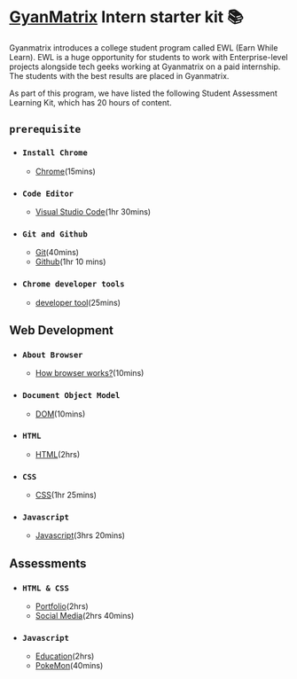 # [GyanMatrix](https://gyanmatrix.com/) Intern starter kit :books:

Gyanmatrix introduces a college student program called EWL (Earn While Learn). EWL is a huge opportunity for students to work with Enterprise-level projects alongside tech geeks working at Gyanmatrix on a paid internship. The students with the best results are placed in Gyanmatrix.<br>

As part of this program, we have listed the following Student Assessment Learning Kit, which has 20 hours of content.

## `prerequisite`

- ### `Install Chrome`
    - [Chrome](https://support.google.com/chrome/answer/95346?hl=en&co=GENIE.Platform%3DDesktop)(15mins)<br>

- ### `Code Editor`
    - [Visual Studio Code](https://www.youtube.com/watch?v=WPqXP_kLzpo)(1hr 30mins)<br>

- ### `Git and Github`
    - [Git](https://www.youtube.com/watch?v=Uszj_k0DGsg)(40mins)<br>
    - [Github](https://www.youtube.com/watch?v=RGOj5yH7evk&t=1s)(1hr 10 mins)<br>

- ### `Chrome developer tools`
    - [developer tool](https://www.youtube.com/watch?v=y0ue4ZZlZwg)(25mins)<br>

## Web Development

- ### `About Browser`
    - [How browser works?](https://www.youtube.com/watch?v=DuSURHrZG6I)(10mins)<br>
- ### `Document Object Model`
    - [DOM](https://www.youtube.com/watch?v=ipkjfvl40s0)(10mins)<br>
- ### `HTML`
    - [HTML](https://www.youtube.com/watch?v=pQN-pnXPaVg)(2hrs)<br>

- ### `CSS`
    - [CSS](https://www.youtube.com/watch?v=ieTHC78giGQ)(1hr 25mins)<br>

- ### `Javascript`
    - [Javascript](https://www.youtube.com/watch?v=PkZNo7MFNFg&t=21s)(3hrs 20mins)<br>

## Assessments

- ### `HTML & CSS`
    - [Portfolio](https://www.youtube.com/watch?v=0YFrGy_mzjY)(2hrs)<br>
    - [Social Media](https://www.youtube.com/watch?v=NljIHlZRTTE)(2hrs 40mins)<br>

- ### `Javascript`
    - [Education](https://www.youtube.com/watch?v=dMZujoGxjRo)(2hrs)<br>
    - [PokeMon](https://www.youtube.com/watch?v=T-VQUKeSU1w)(40mins)<br>
